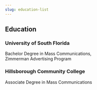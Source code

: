 ```yaml
---
slug: education-list
---
```


## Education

### University of South Florida
Bachelor Degree in Mass Communications, Zimmerman Advertising Program

### Hillsborough Community College
Associate Degree in Mass Communications
